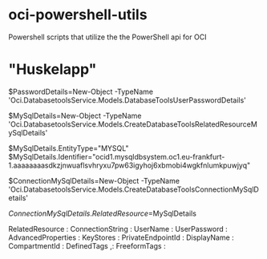# oci-powershell-utils

Powershell scripts that utilize the the PowerShell api for OCI 


# "Huskelapp" 

$PasswordDetails=New-Object -TypeName 'Oci.DatabasetoolsService.Models.DatabaseToolsUserPasswordDetails'

$MySqlDetails=New-Object -TypeName 'Oci.DatabasetoolsService.Models.CreateDatabaseToolsRelatedResourceMySqlDetails'

$MySqlDetails.EntityType="MYSQL"
$MySqlDetails.Identifier="ocid1.mysqldbsystem.oc1.eu-frankfurt-1.aaaaaaaasdkzjnwuaflsvhryxu7pw63igyhoj6xbmobi4wgkfnlumkpuwjyq"

$ConnectionMySqlDetails=New-Object -TypeName 'Oci.DatabasetoolsService.Models.CreateDatabaseToolsConnectionMySqlDetails'

$ConnectionMySqlDetails.RelatedResource=$MySqlDetails

RelatedResource    :
ConnectionString   :
UserName           :
UserPassword       :
AdvancedProperties :
KeyStores          :
PrivateEndpointId  :
DisplayName        :
CompartmentId      :
DefinedTags        ,:
FreeformTags       :
